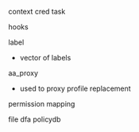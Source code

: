 context
cred
task

hooks


label
- vector of labels

aa_proxy
- used to proxy profile replacement

permission mapping

file dfa
policydb
